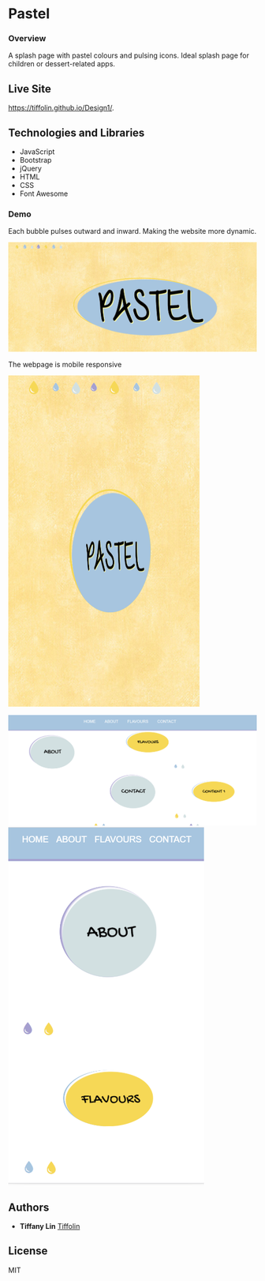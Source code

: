 # Pastel
### Overview
A splash page with pastel colours and pulsing icons. Ideal splash page for children or dessert-related apps. 

## Live Site
https://tiffolin.github.io/Design1/.

## Technologies and Libraries

* JavaScript
* Bootstrap
* jQuery
* HTML
* CSS
* Font Awesome

### Demo
Each bubble pulses outward and inward. Making the website more dynamic. 


![](appScreenshots/1.PNG)      

The webpage is mobile responsive

![](appScreenshots/m1.PNG)   
 
![](appScreenshots/2.PNG)      
![](appScreenshots/m2.PNG)   


 


## Authors
* **Tiffany Lin**         [Tiffolin](https://github.com/Tiffolin)


## License
MIT
